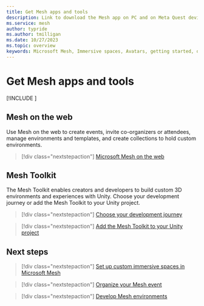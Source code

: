 ```yaml
---
title: Get Mesh apps and tools
description: Link to download the Mesh app on PC and on Meta Quest devices.
ms.service: mesh
author: typride
ms.author: tmilligan
ms.date: 10/27/2023
ms.topic: overview
keywords: Microsoft Mesh, Immersive spaces, Avatars, getting started, documentation, features
---
```


# Get Mesh apps and tools

[!INCLUDE [<download-apps>](<includes/download-apps.md>)]

## Mesh on the web

Use Mesh on the web to create events, invite co-organizers or attendees, manage environments and templates, and create collections to hold custom environments.

> [!div class="nextstepaction"]
> [Microsoft Mesh on the web](https://portal.mesh.microsoft.com/)

## Mesh Toolkit

The Mesh Toolkit enables creators and developers to build custom 3D environments and experiences with Unity. Choose your development journey or add the Mesh Toolkit to your Unity project.

> [!div class="nextstepaction"]
> [Choose your development journey](develop/getting-started/choose-your-journey.md)

> [!div class="nextstepaction"]
> [Add the Mesh Toolkit to your Unity project](develop/build-your-basic-environment/add-the-mesh-toolkit-package.md)

## Next steps

> [!div class="nextstepaction"]
> [Set up custom immersive spaces in Microsoft Mesh](Setup/Content/setup-m365-mesh.md)

> [!div class="nextstepaction"]
> [Organize your Mesh event](events-guide/events-overview.md)

> [!div class="nextstepaction"]
> [Develop Mesh environments](develop/development-overview.md)